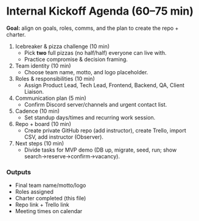 # Internal Kickoff Agenda (60–75 min)

**Goal:** align on goals, roles, comms, and the plan to create the repo + charter.

1) Icebreaker & pizza challenge (10 min)
   - Pick **two** full pizzas (no half/half) everyone can live with.
   - Practice compromise & decision framing.
2) Team identity (10 min)
   - Choose team name, motto, and logo placeholder.
3) Roles & responsibilities (10 min)
   - Assign Product Lead, Tech Lead, Frontend, Backend, QA, Client Liaison.
4) Communication plan (5 min)
   - Confirm Discord server/channels and urgent contact list.
5) Cadence (10 min)
   - Set standup days/times and recurring work session.
6) Repo + board (10 min)
   - Create private GitHub repo (add instructor), create Trello, import CSV, add instructor (Observer).
7) Next steps (10 min)
   - Divide tasks for MVP demo (DB up, migrate, seed, run; show search→reserve→confirm→vacancy).

### Outputs
- Final team name/motto/logo
- Roles assigned
- Charter completed (this file)
- Repo link + Trello link
- Meeting times on calendar
